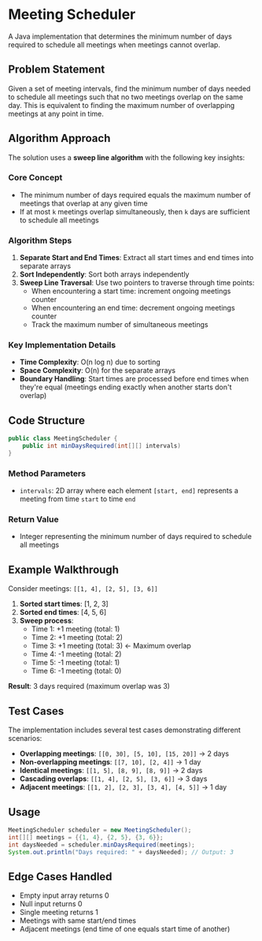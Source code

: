 # Meeting Scheduler

A Java implementation that determines the minimum number of days required to schedule all meetings when meetings cannot overlap.

## Problem Statement

Given a set of meeting intervals, find the minimum number of days needed to schedule all meetings such that no two meetings overlap on the same day. This is equivalent to finding the maximum number of overlapping meetings at any point in time.

## Algorithm Approach

The solution uses a **sweep line algorithm** with the following key insights:

### Core Concept
- The minimum number of days required equals the maximum number of meetings that overlap at any given time
- If at most `k` meetings overlap simultaneously, then `k` days are sufficient to schedule all meetings

### Algorithm Steps

1. **Separate Start and End Times**: Extract all start times and end times into separate arrays
2. **Sort Independently**: Sort both arrays independently 
3. **Sweep Line Traversal**: Use two pointers to traverse through time points:
   - When encountering a start time: increment ongoing meetings counter
   - When encountering an end time: decrement ongoing meetings counter
   - Track the maximum number of simultaneous meetings

### Key Implementation Details

- **Time Complexity**: O(n log n) due to sorting
- **Space Complexity**: O(n) for the separate arrays
- **Boundary Handling**: Start times are processed before end times when they're equal (meetings ending exactly when another starts don't overlap)

## Code Structure

```java
public class MeetingScheduler {
    public int minDaysRequired(int[][] intervals)
}
```

### Method Parameters
- `intervals`: 2D array where each element `[start, end]` represents a meeting from time `start` to time `end`

### Return Value
- Integer representing the minimum number of days required to schedule all meetings

## Example Walkthrough

Consider meetings: `[[1, 4], [2, 5], [3, 6]]`

1. **Sorted start times**: [1, 2, 3]
2. **Sorted end times**: [4, 5, 6]
3. **Sweep process**:
   - Time 1: +1 meeting (total: 1)
   - Time 2: +1 meeting (total: 2) 
   - Time 3: +1 meeting (total: 3) ← Maximum overlap
   - Time 4: -1 meeting (total: 2)
   - Time 5: -1 meeting (total: 1)
   - Time 6: -1 meeting (total: 0)

**Result**: 3 days required (maximum overlap was 3)

## Test Cases

The implementation includes several test cases demonstrating different scenarios:

- **Overlapping meetings**: `[[0, 30], [5, 10], [15, 20]]` → 2 days
- **Non-overlapping meetings**: `[[7, 10], [2, 4]]` → 1 day  
- **Identical meetings**: `[[1, 5], [8, 9], [8, 9]]` → 2 days
- **Cascading overlaps**: `[[1, 4], [2, 5], [3, 6]]` → 3 days
- **Adjacent meetings**: `[[1, 2], [2, 3], [3, 4], [4, 5]]` → 1 day

## Usage

```java
MeetingScheduler scheduler = new MeetingScheduler();
int[][] meetings = {{1, 4}, {2, 5}, {3, 6}};
int daysNeeded = scheduler.minDaysRequired(meetings);
System.out.println("Days required: " + daysNeeded); // Output: 3
```

## Edge Cases Handled

- Empty input array returns 0
- Null input returns 0
- Single meeting returns 1
- Meetings with same start/end times
- Adjacent meetings (end time of one equals start time of another)
